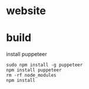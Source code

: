 # website

# build

install puppeteer
```
sudo npm install -g puppeteer
npm install puppeteer
rm -rf node_modules
npm install
```

